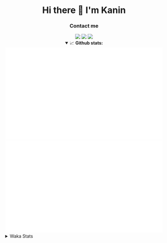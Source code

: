<div align="center">
 <h1>Hi there 👋 I'm Kanin</h1>
 <h3>Contact me</h3>
 <a href="mailto:im@kanin.dev"><img src="https://img.shields.io/badge/gmail-%23D14836.svg?&style=for-the-badge&logo=gmail&logoColor=white"/></a>
 <a href="https://twitter.com/KaninDev"><img src="https://img.shields.io/badge/twitter-%231DA1F2.svg?&style=for-the-badge&logo=twitter&logoColor=white"/></a>
 <a href="https://www.linkedin.com/in/KaninDev"><img src="https://img.shields.io/badge/linkedin-%230077B5.svg?&style=for-the-badge&logo=linkedin&logoColor=white"/></a>
<details open>
  <summary>📈 <b>Github stats:</b></summary>
  <img src="https://github.com/Kanin/Kanin/blob/master/scripts/GitHubStats/generated/overview.svg"/>
  <img src="https://github.com/Kanin/Kanin/blob/master/scripts/GitHubStats/generated/languages.svg"/>
</details>
</div>

<details>
 <summary>Waka Stats</summary>

<!--START_SECTION:waka-->
![Profile Views](http://img.shields.io/badge/Profile%20Views-15-blue)

![Lines of code](https://img.shields.io/badge/From%20Hello%20World%20I%27ve%20Written-31893%20lines%20of%20code-blue)

**🐱 My Github Data** 

> 🏆 246 Contributions in the Year 2021
 > 
> 📦 36.5 kB Used in Github's Storage 
 > 
> 🚫 Not Opted to Hire
 > 
> 📜 11 Public Repositories 
 > 
> 🔑 5 Private Repositories  
 > 
**I'm an Early 🐤** 

```text
🌞 Morning    99 commits     ████░░░░░░░░░░░░░░░░░░░░░   17.9% 
🌆 Daytime    216 commits    █████████░░░░░░░░░░░░░░░░   39.06% 
🌃 Evening    121 commits    █████░░░░░░░░░░░░░░░░░░░░   21.88% 
🌙 Night      117 commits    █████░░░░░░░░░░░░░░░░░░░░   21.16%

```
📅 **I'm Most Productive on Monday** 

```text
Monday       110 commits    █████░░░░░░░░░░░░░░░░░░░░   19.89% 
Tuesday      86 commits     ████░░░░░░░░░░░░░░░░░░░░░   15.55% 
Wednesday    89 commits     ████░░░░░░░░░░░░░░░░░░░░░   16.09% 
Thursday     63 commits     ██░░░░░░░░░░░░░░░░░░░░░░░   11.39% 
Friday       50 commits     ██░░░░░░░░░░░░░░░░░░░░░░░   9.04% 
Saturday     54 commits     ██░░░░░░░░░░░░░░░░░░░░░░░   9.76% 
Sunday       101 commits    ████░░░░░░░░░░░░░░░░░░░░░   18.26%

```


📊 **This Week I Spent My Time On** 

```text
⌚︎ Time Zone: America/New_York

💬 Programming Languages: 
Python                   3 hrs 10 mins       ██████████████████░░░░░░░   73.89% 
SCSS                     30 mins             ███░░░░░░░░░░░░░░░░░░░░░░   12.02% 
JSON                     10 mins             █░░░░░░░░░░░░░░░░░░░░░░░░   4.24% 
Other                    8 mins              ░░░░░░░░░░░░░░░░░░░░░░░░░   3.26% 
virtualenv               7 mins              ░░░░░░░░░░░░░░░░░░░░░░░░░   3.07%

🔥 Editors: 
PyCharm                  3 hrs 29 mins       ████████████████████░░░░░   81.41% 
IntelliJ                 47 mins             ████░░░░░░░░░░░░░░░░░░░░░   18.59%

🐱‍💻 Projects: 
CGLS                     2 hrs 18 mins       █████████████░░░░░░░░░░░░   53.69% 
Naila.py                 1 hr 11 mins        ███████░░░░░░░░░░░░░░░░░░   27.69% 
Kanin                    30 mins             ███░░░░░░░░░░░░░░░░░░░░░░   12.02% 
Discord-chat-replica     16 mins             █░░░░░░░░░░░░░░░░░░░░░░░░   6.58% 
Unknown Project          0 secs              ░░░░░░░░░░░░░░░░░░░░░░░░░   0.02%

💻 Operating System: 
Linux                    4 hrs 17 mins       █████████████████████████   100.0%

```

**I Mostly Code in Python** 

```text
Python                   21 repos            ███████████████████░░░░░░   77.78% 
JavaScript               3 repos             ██░░░░░░░░░░░░░░░░░░░░░░░   11.11% 
Kotlin                   1 repo              █░░░░░░░░░░░░░░░░░░░░░░░░   3.7% 
HTML                     1 repo              █░░░░░░░░░░░░░░░░░░░░░░░░   3.7% 
Java                     1 repo              █░░░░░░░░░░░░░░░░░░░░░░░░   3.7%

```


**Timeline**

![Chart not found](https://raw.githubusercontent.com/Kanin/Kanin/master/charts/bar_graph.png) 


 Last Updated on 13/07/2021
<!--END_SECTION:waka-->
</details>
